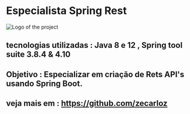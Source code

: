 # Especialista Spring Rest
![Logo of the project](https://encrypted-tbn0.gstatic.com/images?q=tbn:ANd9GcSj_sxUjxvS1BXPRxlPyBPBCOMKPrptNTy7kA&usqp=CAU)
## tecnologias utilizadas : Java 8 e 12 , Spring tool suite 3.8.4 & 4.10 
## Objetivo : Especializar em criação de Rets API's usando Spring Boot.
## veja mais em : https://github.com/zecarloz
